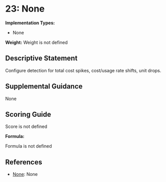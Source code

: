 # 23: None

**Implementation Types:**

- None

**Weight:** Weight is not defined

## Descriptive Statement

Configure detection for total cost spikes, cost/usage rate shifts, unit drops.

## Supplemental Guidance

None

## Scoring Guide

Score is not defined

**Formula:**

Formula is not defined

## References

- [None](None): None

